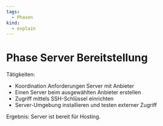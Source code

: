 ```yaml
---
tags:
  - Phasen
kind:
  - explain
---
```

# Phase Server Bereitstellung

Tätigkeiten:

* Koordination Anforderungen Server mit Anbieter
* Einen Server beim ausgewählten Anbieter erstellen
* Zugriff mittels SSH-Schlüssel einrichten
* Server-Umgebung installieren und testen externer Zugriff

Ergebnis: Server ist bereit für Hosting.
